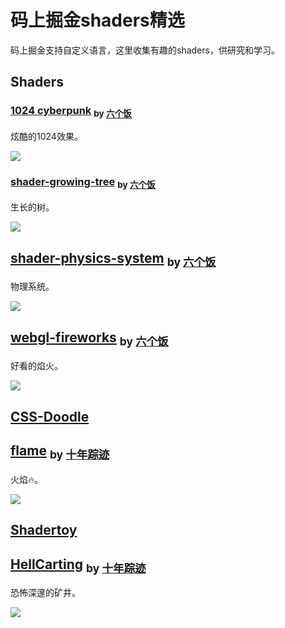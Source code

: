 # 码上掘金shaders精选

码上掘金支持自定义语言，这里收集有趣的shaders，供研究和学习。

## Shaders

### [1024 cyberpunk](https://code.juejin.cn/pen/7158476101625479183) <sub> by [六个饭](https://juejin.cn/user/141153965187095)</sub>

炫酷的1024效果。

![](https://p3-juejin.byteimg.com/tos-cn-i-k3u1fbpfcp/2434c9b92e57437eab9f2eb09f776a4f~tplv-k3u1fbpfcp-no-mark:400:400:400:0.awebp?)

### [shader-growing-tree](https://code.juejin.cn/pen/7161817597200203817) <sub> by [六个饭](https://juejin.cn/user/141153965187095)</sub>

生长的树。

![](https://p3-juejin.byteimg.com/tos-cn-i-k3u1fbpfcp/8bc0d8efa8eb4084ba72ca5bda58a6ee~tplv-k3u1fbpfcp-no-mark:400:400:400:0.awebp?)

## [shader-physics-system](https://code.juejin.cn/pen/7158804618045030408) <sub> by [六个饭](https://juejin.cn/user/141153965187095)</sub>

物理系统。

![](https://p1-juejin.byteimg.com/tos-cn-i-k3u1fbpfcp/c0b6fc4fde5049bc9c9e6648b94a7d39~tplv-k3u1fbpfcp-no-mark:400:400:400:0.awebp?)

## [webgl-fireworks](https://code.juejin.cn/pen/7157254120372453376) <sub> by [六个饭](https://juejin.cn/user/141153965187095)</sub>

好看的焰火。

![](https://p1-juejin.byteimg.com/tos-cn-i-k3u1fbpfcp/31919809c62a41ad9e070498ccbc4750~tplv-k3u1fbpfcp-no-mark:400:400:400:0.awebp?)


## [CSS-Doodle](https://css-doodle.com/)

## [flame](https://code.juejin.cn/pen/7091669983536611365) <sub> by [十年踪迹](https://juejin.cn/user/712139263189303)</sub>

火焰🔥。

![](https://p1-juejin.byteimg.com/tos-cn-i-k3u1fbpfcp/ec27cb6810784010829fa1baab757b53~tplv-k3u1fbpfcp-no-mark:400:400:400:0.awebp?)

## [Shadertoy](https://www.shadertoy.com/)

## [HellCarting](https://code.juejin.cn/pen/7158743210561372168) <sub> by [十年踪迹](https://juejin.cn/user/712139263189303)</sub>

恐怖深邃的矿井。

![](https://p3-juejin.byteimg.com/tos-cn-i-k3u1fbpfcp/c82563d9a6ac41d491151957afcfb630~tplv-k3u1fbpfcp-no-mark:400:400:400:0.awebp?)

